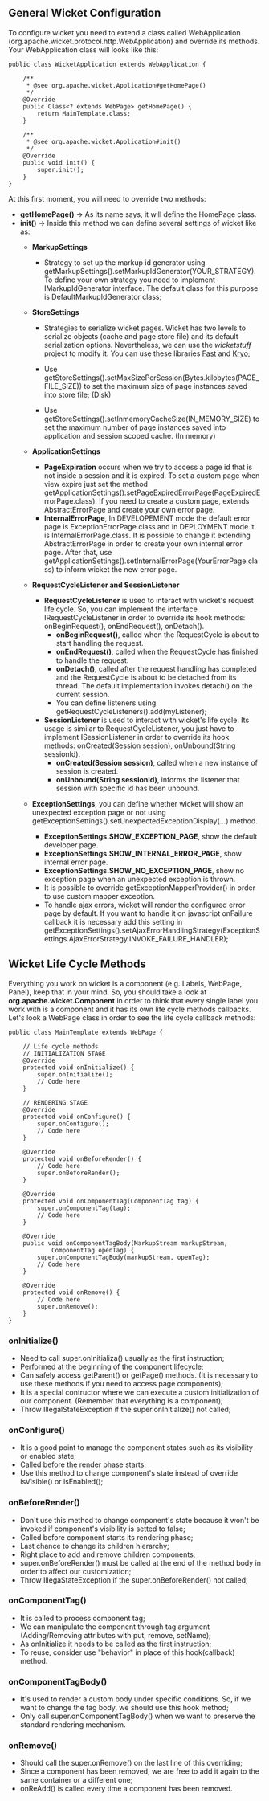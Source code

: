## General Wicket Configuration
To configure wicket you need to extend a class called WebApplication (org.apache.wicket.protocol.http.WebApplication) and override its methods. Your WebApplication class will looks like this:

```
public class WicketApplication extends WebApplication {

	/**
	 * @see org.apache.wicket.Application#getHomePage()
	 */
	@Override
	public Class<? extends WebPage> getHomePage() {
		return MainTemplate.class;
	}

	/**
	 * @see org.apache.wicket.Application#init()
	 */
	@Override
	public void init() {
		super.init();
	}
}
```

At this first moment, you will need to override two methods:
- **getHomePage()** -> As its name says, it will define the HomePage class. 
- **init()** -> Inside this method we can define several settings of wicket like as:
	- **MarkupSettings**
		- Strategy to set up the markup id generator using getMarkupSettings().setMarkupIdGenerator(YOUR_STRATEGY). To define your own strategy you need to implement IMarkupIdGenerator interface. The default class for this purpose is DefaultMarkupIdGenerator class;
		
	- **StoreSettings**
		- Strategies to serialize wicket pages. Wicket has two levels to serialize objects (cache and page store file) and its default serialization options. Nevertheless, we can use the *wicketstuff* project to modify it. You can use these libraries [Fast](https://github.com/wicketstuff/core/tree/master/serializer-fast2) and [Kryo](https://github.com/wicketstuff/core/tree/master/serializer-kryo2);
			
		- Use getStoreSettings().setMaxSizePerSession(Bytes.kilobytes(PAGE_FILE_SIZE)) to set the maximum size of page instances saved into store file; (Disk)
			
		- Use getStoreSettings().setInmemoryCacheSize(IN_MEMORY_SIZE) to set the maximum number of page instances saved into application and session scoped cache. (In memory)
		
	- **ApplicationSettings**
		- **PageExpiration** occurs when we try to access a page id that is not inside a session and it is expired. To set a custom page when view expire just set the method getApplicationSettings().setPageExpiredErrorPage(PageExpiredErrorPage.class). If you need to create a custom page, extends AbstractErrorPage and create your own error page.
		- **InternalErrorPage**, In DEVELOPEMENT mode the default error page is ExceptionErrorPage.class and in DEPLOYMENT mode it is InternalErrorPage.class. It is possible to change it extending AbstractErrorPage in order to create your own internal error page. After that, use getApplicationSettings().setInternalErrorPage(YourErrorPage.class) to inform wicket the new error page.
	
	- **RequestCycleListener and SessionListener**
		- **RequestCycleListener** is used to interact with wicket's request life cycle. So, you can implement the interface IRequestCycleListener in order to override its hook methods: onBeginRequest(), onEndRequest(), onDetach().
			- **onBeginRequest()**, called when the RequestCycle is about to start handling the request.
			- **onEndRequest()**, called when the RequestCycle has finished to handle the request.
			- **onDetach()**, called after the request handling has completed and the RequestCycle is about to be detached from its thread. The default implementation invokes detach() on the current session.
			- You can define listeners using getRequestCycleListeners().add(myListener);
		- **SessionListener** is used to interact with wicket's life cycle. Its usage is similar to RequestCycleListener, you just have to implement ISessionListener in order to override its hook methods: onCreated(Session session), onUnbound(String sessionId).
			- **onCreated(Session session)**, called when a new instance of session is created.
			- **onUnbound(String sessionId)**, informs the listener that session with specific id has been unbound.
	- **ExceptionSettings**, you can define whether wicket will show an unexpected exception page or not using getExceptionSettings().setUnexpectedExceptionDisplay(...) method.
		- **ExceptionSettings.SHOW_EXCEPTION_PAGE**, show the default developer page.
		- **ExceptionSettings.SHOW_INTERNAL_ERROR_PAGE**, show internal error page.
		- **ExceptionSettings.SHOW_NO_EXCEPTION_PAGE**, show no exception page when an unexpected exception is thrown.
		- It is possible to override getExceptionMapperProvider() in order to use custom mapper exception.
		- To handle ajax errors, wicket will render the configured error page by default. If you want to handle it on javascript onFailure callback it is necessary add this setting in getExceptionSettings().setAjaxErrorHandlingStrategy(ExceptionSettings.AjaxErrorStrategy.INVOKE_FAILURE_HANDLER); 
		
## Wicket Life Cycle Methods
Everything you work on wicket is a component (e.g. Labels, WebPage, Panel), keep that in your mind. So, you should take a look at **org.apache.wicket.Component** in order to think that every single label you work with is a component and it has its own life cycle methods callbacks. Let's look a WebPage class in order to see the life cycle callback methods:

```
public class MainTemplate extends WebPage {
	
	// Life cycle methods
	// INITIALIZATION STAGE
	@Override
	protected void onInitialize() {
		super.onInitialize();
		// Code here
	}
	
	// RENDERING STAGE
	@Override
	protected void onConfigure() {
		super.onConfigure();
		// Code here
	}
	
	@Override
	protected void onBeforeRender() {
		// Code here
		super.onBeforeRender();
	}
	
	@Override
	protected void onComponentTag(ComponentTag tag) {
		super.onComponentTag(tag);
		// Code here
	}
	
	@Override
	public void onComponentTagBody(MarkupStream markupStream,
			ComponentTag openTag) {
		super.onComponentTagBody(markupStream, openTag);
		// Code here
	}
	
	@Override
	protected void onRemove() {
		// Code here
		super.onRemove();		
	}
}
```

### onInitialize()
- Need to call super.onInitializa() usually as the first instruction;
- Performed at the beginning of the component lifecycle;
- Can safely access getParent() or getPage() methods. (It is necessary to use these methods if you need to access page components);
- It is a special contructor where we can execute a custom initialization of our component. (Remember that everything is a component);
- Throw IllegalStateException if the super.onInitialize() not called;

### onConfigure()
- It is a good point to manage the component states such as its visibility or enabled state;
- Called before the render phase starts;
- Use this method to change component's state instead of override isVisible() or isEnabled();

### onBeforeRender()
- Don't use this method to change component's state because it won't be invoked if component's visibility is setted to false;
- Called before component starts its rendering phase;
- Last chance to change its children hierarchy;
- Right place to add and remove children components;
- super.onBeforeRender() must be called at the end of the method body in order to affect our customization;
- Throw IllegaStateException if the super.onBeforeRender() not called;

### onComponentTag()
- It is called to process component tag;
- We can manipulate the component through tag argument (Adding/Removing attributes with put, remove, setName);
- As onInitialize it needs to be called as the first instruction;
- To reuse, consider use "behavior" in place of this hook(callback) method.

### onComponentTagBody()
- It's used to render a custom body under specific conditions. So, if we want to change the tag body, we should use this hook method;
- Only call super.onComponentTagBody() when we want to preserve the standard rendering mechanism.

### onRemove()
- Should call the super.onRemove() on the last line of this overriding;
- Since a component has been removed, we are free to add it again to the same container or a different one;
- onReAdd() is called every time a component has been removed.
		
		
		
		
	
